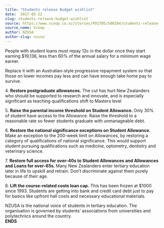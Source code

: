 ```yaml
---
title: "Students release Budget wishlist"
date:  2017-05-22
slug: students-release-budget-wishlist
source: https://www.scoop.co.nz/stories/PO1705/S00284/students-release-budget-wishlist.htm
source_name: Scoop
author: NZUSA
author-slug: nzusa
---
```

<strong>
</strong><p><strong> </strong>People with
student loans must repay 12c in the dollar once they start
earning $19,136, less than 60% of the annual salary for a
minimum wage earner.<p>

<p>Replace it with an Australian-style
progressive repayment system so that those on lower incomes
pay less and can have enough take home pay to
survive.</p>

<p>4.	<strong>Restore postgraduate
allowances.</strong> The cut has hurt New Zealanders who
should be supported to research and innovate, and is
especially significant as teaching qualifications shift to
Masters level</p>

<p>5.	<strong>Raise the parental income
threshold on Student Allowance. </strong>Only 30% of student
have access to the Allowance. Raise the threshold to a
reasonable rate so fewer students graduate with unmanageable
debt.</p>

<p>6.	<strong>Restore the national significance
exceptions on Student Allowance.</strong> Make an exception
to the 200-week limit on Allowances, by restoring a category
of qualifications of national significance. This would
support student pursuing qualifications such as medicine,
optometry, dentistry and veterinary
science.</p>

<p>7.	<strong>Restore full access for over-40s to
Student Allowances and Allowances and Loans for over-65s.
</strong>Many New Zealanders enter tertiary education later
in life to upskill and retrain. Don’t discriminate against
them purely because of their age.</p>

<p>8.	<strong>Lift the
course-related costs loan cap.</strong> This has been frozen
at $1000 since 1993. Students are getting into bank and
credit card debt just to pay for basics like upfront hall
costs and necessary educational materials.</p>

<p>NZUSA is the
national voice of students in tertiary education. The
organisation is governed by students’ associations from
universities and polytechnics around the
country.<br><strong>ENDS</strong></p>

